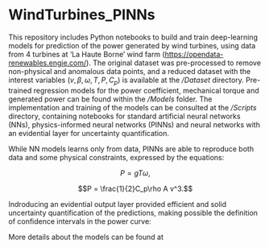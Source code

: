 # WindTurbines_PINNs

This repository includes Python notebooks to build and train deep-learning models for prediction of the power generated by wind turbines, using data from 4 turbines at ‘La Haute Borne’ wind farm (https://opendata-renewables.engie.com/). The original dataset was pre-processed to remove non-physical and anomalous data points, and a reduced dataset with the interest variables $(v,\beta,\omega,T,P,C_p)$ is available at the _/Dataset_ directory. Pre-trained regression models for the power coefficient, mechanical torque and generated power can be found within the _/Models_ folder. The implementation and training of the models can be consulted at the _/Scripts_ directory, containing notebooks for standard artificial neural networks (NNs), physics-informed neural networks (PINNs) and neural networks with an evidential layer for uncertainty quantification.

While NN models learns only from data, PINNs are able to reproduce both data and some physical constraints, expressed by the equations: 
```math
P = gT\omega,
```
```math
P = \frac{1}{2}C_p\rho A v^3.
```
Indroducing an evidential output layer provided efficient and solid uncertainty quantification of the predictions, making possible the definition of confidence intervals in the power curve:

More details about the models can be found at 
